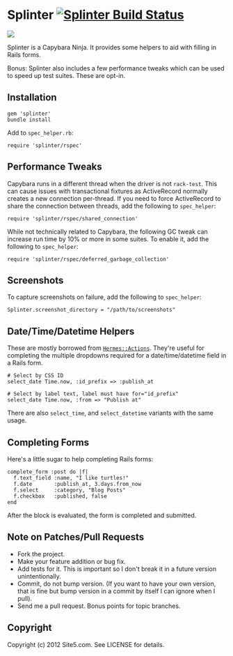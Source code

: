 # Splinter [![Splinter Build Status][Build Icon]][Build Status]

![](http://i.imgur.com/trnno.jpg)

Splinter is a Capybara Ninja. It provides some helpers to aid with filling in
Rails forms.

Bonus: Splinter also includes a few performance tweaks which can be used to
speed up test suites. These are opt-in.

[Build Icon]: https://secure.travis-ci.org/itspriddle/splinter.png?branch=master
[Build Status]: https://travis-ci.org/itspriddle/splinter

## Installation

    gem 'splinter'
    bundle install

Add to `spec_helper.rb`:

    require 'splinter/rspec'

## Performance Tweaks

Capybara runs in a different thread when the driver is not `rack-test`. This
can cause issues with transactional fixtures as ActiveRecord normally creates a
new connection per-thread. If you need to force ActiveRecord to share the
connection between threads, add the following to `spec_helper`:

    require 'splinter/rspec/shared_connection'

While not technically related to Capybara, the following GC tweak can increase
run time by 10% or more in some suites. To enable it, add the following to
`spec_helper`:

    require 'splinter/rspec/deferred_garbage_collection'

## Screenshots

To capture screenshots on failure, add the following to `spec_helper`:

    Splinter.screenshot_directory = "/path/to/screenshots"

## Date/Time/Datetime Helpers

These are mostly borrowed from [`Hermes::Actions`](http://git.io/bhLQqQ).
They're useful for completing the multiple dropdowns required for a
date/time/datetime field in a Rails form.

    # Select by CSS ID
    select_date Time.now, :id_prefix => :publish_at

    # Select by label text, label must have for="id_prefix"
    select_date Time.now, :from => "Publish at"

There are also `select_time`, and `select_datetime` variants with the same
usage.

## Completing Forms

Here's a little sugar to help completing Rails forms:

    complete_form :post do |f|
      f.text_field :name, "I like turtles!"
      f.date       :publish_at, 3.days.from_now
      f.select     :category, "Blog Posts"
      f.checkbox   :published, false
    end

After the block is evaluated, the form is completed and submitted.

## Note on Patches/Pull Requests

* Fork the project.
* Make your feature addition or bug fix.
* Add tests for it. This is important so I don't break it in a future version
  unintentionally.
* Commit, do not bump version. (If you want to have your own version, that is
  fine but bump version in a commit by itself I can ignore when I pull).
* Send me a pull request. Bonus points for topic branches.

## Copyright

Copyright (c) 2012 Site5.com. See LICENSE for details.
